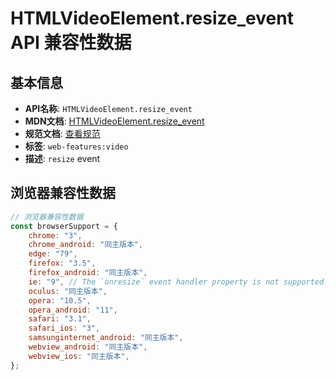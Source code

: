 # HTMLVideoElement.resize_event API 兼容性数据

## 基本信息

- **API名称**: `HTMLVideoElement.resize_event`
- **MDN文档**: [HTMLVideoElement.resize_event](https://developer.mozilla.org/docs/Web/API/HTMLVideoElement/resize_event)
- **规范文档**: [查看规范](https://html.spec.whatwg.org/multipage/media.html#event-media-resize,https://html.spec.whatwg.org/multipage/webappapis.html#handler-onresize)
- **标签**: `web-features:video`
- **描述**: `resize` event

## 浏览器兼容性数据

```javascript
// 浏览器兼容性数据
const browserSupport = {
    chrome: "3",
    chrome_android: "同主版本",
    edge: "79",
    firefox: "3.5",
    firefox_android: "同主版本",
    ie: "9", // The `onresize` event handler property is not supported.,
    oculus: "同主版本",
    opera: "10.5",
    opera_android: "11",
    safari: "3.1",
    safari_ios: "3",
    samsunginternet_android: "同主版本",
    webview_android: "同主版本",
    webview_ios: "同主版本",
};

```

